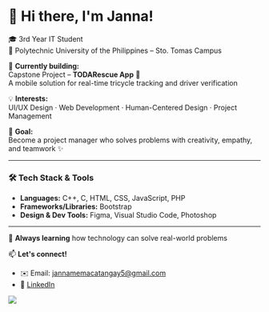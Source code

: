 # 👋 Hi there, I'm Janna!

🎓 3rd Year IT Student  
📍 Polytechnic University of the Philippines – Sto. Tomas Campus  

🚀 **Currently building:**  
Capstone Project – **TODARescue App** 🚨  
A mobile solution for real-time tricycle tracking and driver verification

💡 **Interests:**  
UI/UX Design · Web Development · Human-Centered Design · Project Management

🎯 **Goal:**  
Become a project manager who solves problems with creativity, empathy, and teamwork ✨

---

### 🛠️ Tech Stack & Tools
- **Languages:** C++, C, HTML, CSS, JavaScript, PHP  
- **Frameworks/Libraries:** Bootstrap  
- **Design & Dev Tools:** Figma, Visual Studio Code, Photoshop  

---

🌱 **Always learning** how technology can solve real-world problems

📫 **Let's connect!**  
- ✉️ Email: jannamemacatangay5@gmail.com  
- 🔗 [LinkedIn](https://www.linkedin.com/in/janna-macatangay-19b885295/)

[![](https://github-readme-stats.vercel.app/api?username=JannaMacatangay&show_icons=true&title_color=FFC0CB&text_color=FFC0CB&icon_color=FFC0CB&bg_color=222222&border_radius=12&hide_border=true)](https://github.com/anuraghazra/github-readme-stats)
